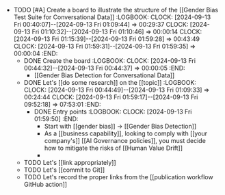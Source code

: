 - TODO [#A] Create a board to illustrate the structure of the [[Gender Bias Test Suite for Conversational Data]]
  :LOGBOOK:
  CLOCK: [2024-09-13 Fri 00:40:07]--[2024-09-13 Fri 01:09:44] =>  00:29:37
  CLOCK: [2024-09-13 Fri 01:10:32]--[2024-09-13 Fri 01:10:46] =>  00:00:14
  CLOCK: [2024-09-13 Fri 01:15:39]--[2024-09-13 Fri 01:59:28] =>  00:43:49
  CLOCK: [2024-09-13 Fri 01:59:31]--[2024-09-13 Fri 01:59:35] =>  00:00:04
  :END:
	- DONE Create the board
	  :LOGBOOK:
	  CLOCK: [2024-09-13 Fri 00:44:32]--[2024-09-13 Fri 00:44:37] =>  00:00:05
	  :END:
		- [[Gender Bias Detection for Conversational Data]]
	- DONE Let's [[do some research]] on the [[topic]]
	  :LOGBOOK:
	  CLOCK: [2024-09-13 Fri 00:44:49]--[2024-09-13 Fri 01:09:33] =>  00:24:44
	  CLOCK: [2024-09-13 Fri 01:59:17]--[2024-09-13 Fri 09:52:18] =>  07:53:01
	  :END:
		- DONE Entry points
		  :LOGBOOK:
		  CLOCK: [2024-09-13 Fri 01:59:50]
		  :END:
			- Start with [[gender bias]] -> [[Gender Bias Detection]]
			- As a [[business capability]], looking to comply with [[your company's]] [[AI Governance policies]], you must decide how to mitigate the risks of [[Human Value Drift]]
			-
	- TODO Let's [[link appropriately]]
	- TODO Let's [[commit to Git]]
	- TODO Let's record the proper links from the [[publication workflow GitHub action]]